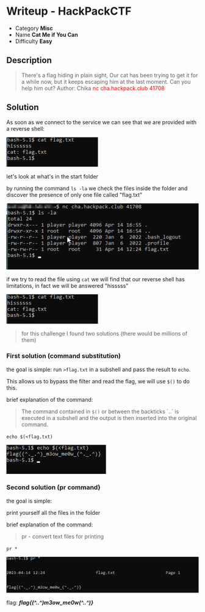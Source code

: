 # **Writeup - HackPackCTF**

* Category **Misc** 
* Name **Cat Me if You Can** 
* Difficulty **Easy**


## Description

>There's a flag hiding in plain sight, Our cat has been trying to get it for a while now, but it keeps escaping him at the last moment. Can you help him out? Author: Chika
><span style="color:red">nc cha.hackpack.club 41708 </span>


## **Solution**

As soon as we connect to the service we can see that we are provided with a reverse shell:

![reverse shell](img/cat_me_if_you_can_cat.png)

let's look at what's in the start folder

by running the command `ls -la` we check the files inside the folder and discover the presence of only one file called "flag.txt"

![ls -la](img/cat_me_if_you_can_ls.png)

if we try to read the file using `cat` we will find that our reverse shell has limitations, in fact we will be answered "hisssss"

![cat](img/cat_me_if_you_can_cat.png)

>for this challenge I found two solutions (there would be millions of them)

### **First solution (command substitution)**

the goal is simple:
run `>flag.txt` in a subshell and pass the result to `echo`.

This allows us to bypass the filter and read the flag,
we will use `$()` to do this.

brief explanation of the command:

>The command contained in `$()` or between the backticks \`..\` is executed in a subshell and the output is then inserted into the original command.

`echo $(<flag.txt)`

![echo](img/cat_me_if_you_can_echo.png)

### **Second solution (pr command)**

the goal is simple:

print yourself all the files in the folder 

brief explanation of the command:

>pr - convert text files for printing

`pr *`

![pr](img/cat_me_if_you_can_pr.png)


flag: ***flag{(^._.^)_m3ow_me0w_(^._.^)}***
